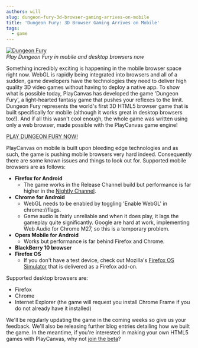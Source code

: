 ```yaml
---
authors: will
slug: dungeon-fury-3d-browser-gaming-arrives-on-mobile
title: 'Dungeon Fury: 3D Browser Gaming Arrives on Mobile'
tags:
  - game
---
```


[![Dungeon Fury](/img/dungeon-fury.jpg)](http://dungeonfury.playcanvas.com/)  
_Play Dungeon Fury in mobile and desktop browsers now_

Something incredibly exciting is happening in the mobile browser space right now. WebGL is rapidly being integrated into browsers and all of a sudden, game developers have the technologies they need to deliver high quality 3D video games without having to deploy a native app. To show what is possible today, PlayCanvas has developed the game 'Dungeon Fury', a light-hearted fantasy game that pushes your reflexes to the limit. Dungeon Fury represents the world's first 3D HTML5 browser game that is built specifically for mobile (although it works great in desktop browsers too!). And if all this wasn't cool enough, the whole game was written using only a web browser, made possible with the PlayCanvas game engine!

<!-- truncate -->

[PLAY DUNGEON FURY NOW!](http://dungeonfury.playcanvas.com/)

PlayCanvas on mobile is built upon bleeding edge technologies and as such, the game is pushing mobile browsers very hard indeed. Consequently there are some known issues and things to look out for. Supported mobile browsers are as follows:

- **Firefox for Android**
  - The game works in the Release Channel build but performance is far higher in the [Nightly Channel](https://www.mozilla.org/en-US/firefox/channel/android/#nightly).
- **Chrome for Android**
  - WebGL needs to be enabled by toggling 'Enable WebGL' in chrome://flags.
  - Game audio is fairly unreliable and when it does play, it lags the gameplay quite significantly. Google are hard at work, implementing Web Audio for Chrome M27, so this is a temporary problem.
- **Opera Mobile for Android**
  - Works but performance is far behind Firefox and Chrome.
- **BlackBerry 10 browser**
- **Firefox OS**
  - If you don't have a test device, check out Mozilla's [Firefox OS Simulator](https://hacks.mozilla.org/2013/05/firefox-os-simulator-3-0-released/) that is delivered as a Firefox add-on.

Supported desktop browsers are:

- Firefox
- Chrome
- Internet Explorer (the game will request you install Chrome Frame if you do not already have it installed)

We'll be regularly updating the game in the coming weeks so give us your feedback. We'll also be releasing further blog entries detailing how we built the game. In the meantime, if you're interested in making your own HTML5 games with PlayCanvas, why not [join the beta](https://playcanvas.com/)?
